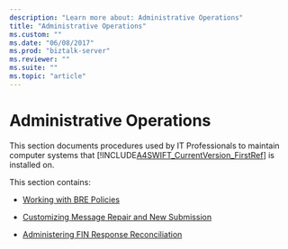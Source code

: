 ```yaml
---
description: "Learn more about: Administrative Operations"
title: "Administrative Operations"
ms.custom: ""
ms.date: "06/08/2017"
ms.prod: "biztalk-server"
ms.reviewer: ""
ms.suite: ""
ms.topic: "article"
---
```

# Administrative Operations
This section documents procedures used by IT Professionals to maintain computer systems that [!INCLUDE[A4SWIFT_CurrentVersion_FirstRef](../../includes/a4swift-currentversion-firstref-md.md)] is installed on.  
  
 This section contains:  
  
-   [Working with BRE Policies](../../adapters-and-accelerators/accelerator-swift/working-with-bre-policies.md)  
  
-   [Customizing Message Repair and New Submission](../../adapters-and-accelerators/accelerator-swift/customizing-message-repair-and-new-submission.md)  
  
-   [Administering FIN Response Reconciliation](../../adapters-and-accelerators/accelerator-swift/administering-fin-response-reconciliation.md)
